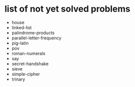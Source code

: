 # list of not yet solved problems

* house
* linked-list
* palindrome-products
* parallel-letter-frequency
* pig-latin
* pov
* roman-numerals
* say
* secret-handshake
* sieve
* simple-cipher
* trinary
